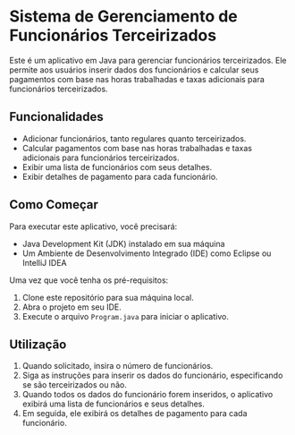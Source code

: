 # Sistema de Gerenciamento de Funcionários Terceirizados

Este é um aplicativo em Java para gerenciar funcionários terceirizados. Ele permite aos usuários inserir dados dos funcionários e calcular seus pagamentos com base nas horas trabalhadas e taxas adicionais para funcionários terceirizados.

## Funcionalidades

- Adicionar funcionários, tanto regulares quanto terceirizados.
- Calcular pagamentos com base nas horas trabalhadas e taxas adicionais para funcionários terceirizados.
- Exibir uma lista de funcionários com seus detalhes.
- Exibir detalhes de pagamento para cada funcionário.

## Como Começar

Para executar este aplicativo, você precisará:

- Java Development Kit (JDK) instalado em sua máquina
- Um Ambiente de Desenvolvimento Integrado (IDE) como Eclipse ou IntelliJ IDEA

Uma vez que você tenha os pré-requisitos:

1. Clone este repositório para sua máquina local.
2. Abra o projeto em seu IDE.
3. Execute o arquivo `Program.java` para iniciar o aplicativo.

## Utilização

1. Quando solicitado, insira o número de funcionários.
2. Siga as instruções para inserir os dados do funcionário, especificando se são terceirizados ou não.
3. Quando todos os dados do funcionário forem inseridos, o aplicativo exibirá uma lista de funcionários e seus detalhes.
4. Em seguida, ele exibirá os detalhes de pagamento para cada funcionário.


